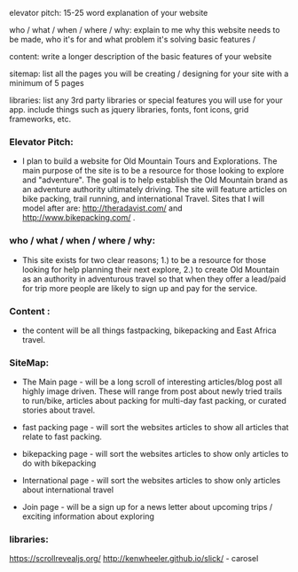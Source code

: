 elevator pitch: 15-25 word explanation of your website

who / what / when / where / why: explain to me why this website needs to be made, who it's for and what problem it's solving
basic features /

content: write a longer description of the basic features of your website

sitemap: list all the pages you will be creating / designing for your site with a minimum of 5 pages

libraries: list any 3rd party libraries or special features you will use for your app. include things such as jquery libraries, fonts, font icons, grid frameworks, etc.

### Elevator Pitch:
* I plan to build a website for Old Mountain Tours and Explorations. The main purpose of the site is to be a resource for those looking to explore and "adventure". The goal is to help establish the Old Mountain brand as an adventure authority ultimately driving. The site will feature articles on bike packing, trail running, and international Travel. Sites that I will model after are: http://theradavist.com/ and http://www.bikepacking.com/ .

### who / what / when / where / why:
* This site exists for two clear reasons; 1.) to be a resource for those looking for help planning their next explore, 2.) to create Old Mountain as an authority in adventurous travel so that when they offer a lead/paid for trip more people are likely to sign up and pay for the service.

### Content :
* the content will be all things fastpacking, bikepacking and East Africa travel.

### SiteMap:
* The Main page - will be a long scroll of interesting articles/blog post all highly image driven. These will range from post about newly tried trails to run/bike, articles about packing for multi-day fast packing, or curated stories about travel.

* fast packing page - will sort the websites articles to show all articles that relate to fast packing.
* bikepacking page - will sort the websites articles to show only articles to do with bikepacking
* International page - will sort the websites articles to show only articles about international travel
* Join page - will be a sign up for a news letter about upcoming trips / exciting information about exploring

### libraries:

https://scrollrevealjs.org/
http://kenwheeler.github.io/slick/ - carosel
